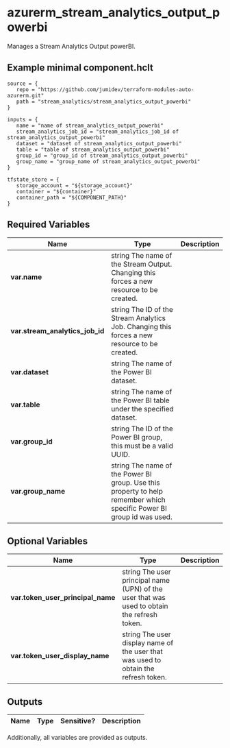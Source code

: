 # azurerm_stream_analytics_output_powerbi

Manages a Stream Analytics Output powerBI.

## Example minimal component.hclt

```hcl
source = {
   repo = "https://github.com/jumidev/terraform-modules-auto-azurerm.git" 
   path = "stream_analytics/stream_analytics_output_powerbi" 
}

inputs = {
   name = "name of stream_analytics_output_powerbi" 
   stream_analytics_job_id = "stream_analytics_job_id of stream_analytics_output_powerbi" 
   dataset = "dataset of stream_analytics_output_powerbi" 
   table = "table of stream_analytics_output_powerbi" 
   group_id = "group_id of stream_analytics_output_powerbi" 
   group_name = "group_name of stream_analytics_output_powerbi" 
}

tfstate_store = {
   storage_account = "${storage_account}" 
   container = "${container}" 
   container_path = "${COMPONENT_PATH}" 
}

```

## Required Variables

| Name | Type |  Description |
| ---- | --------- |  ----------- |
| **var.name** | string  The name of the Stream Output. Changing this forces a new resource to be created. | 
| **var.stream_analytics_job_id** | string  The ID of the Stream Analytics Job. Changing this forces a new resource to be created. | 
| **var.dataset** | string  The name of the Power BI dataset. | 
| **var.table** | string  The name of the Power BI table under the specified dataset. | 
| **var.group_id** | string  The ID of the Power BI group, this must be a valid UUID. | 
| **var.group_name** | string  The name of the Power BI group. Use this property to help remember which specific Power BI group id was used. | 

## Optional Variables

| Name | Type |  Description |
| ---- | --------- |  ----------- |
| **var.token_user_principal_name** | string  The user principal name (UPN) of the user that was used to obtain the refresh token. | 
| **var.token_user_display_name** | string  The user display name of the user that was used to obtain the refresh token. | 



## Outputs

| Name | Type | Sensitive? | Description |
| ---- | ---- | --------- | --------- |

Additionally, all variables are provided as outputs.
